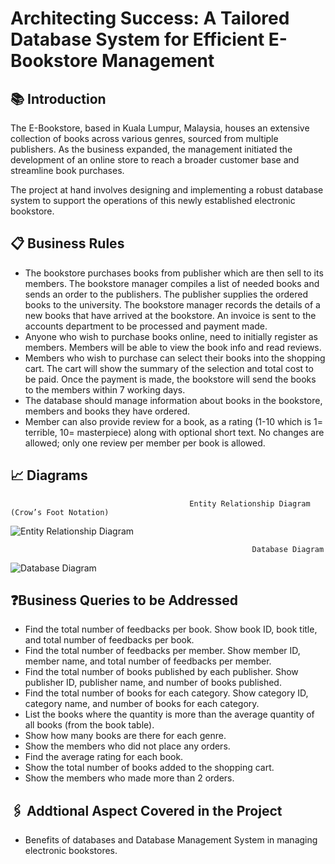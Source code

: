 # Architecting Success: A Tailored Database System for Efficient E-Bookstore Management

## 📚 Introduction
The E-Bookstore, based in Kuala Lumpur, Malaysia, houses an extensive collection of books across various genres, sourced from multiple publishers. As the business expanded, the management initiated the development of an online store to reach a broader customer base and streamline book purchases. 

The project at hand involves designing and implementing a robust database system to support the operations of this newly established electronic bookstore.

## 📋 Business Rules
- The bookstore purchases books from publisher which are then sell to its members. The bookstore manager compiles a list of needed books and sends an order to the publishers. The publisher supplies the ordered books to the university. The bookstore manager records the details of a new books that have arrived at the bookstore. An invoice is sent to the accounts department to be processed and payment made.
- Anyone who wish to purchase books online, need to initially register as members. Members will be able to view the book info and read reviews.
- Members who wish to purchase can select their books into the shopping cart. The cart will show the summary of the selection and total cost to be paid. Once the payment is made, the bookstore will send the books to the members within 7 working days.
- The database should manage information about books in the bookstore, members and books they have ordered.
- Member can also provide review for a book, as a rating (1-10 which is 1= terrible, 10= masterpiece) along with optional short text. No changes are allowed; only one review per member per book is allowed.

## 📈 Diagrams
                                            Entity Relationship Diagram (Crow’s Foot Notation)
![Entity Relationship Diagram](https://github.com/user-attachments/assets/1397badc-92df-4620-b47b-becbab40df02)

                                                          Database Diagram
![Database Diagram](https://github.com/user-attachments/assets/d3ac0e46-cd6a-4e6f-afd3-682756abede4)

## ❓Business Queries to be Addressed
- Find the total number of feedbacks per book. Show book ID, book title, and total number of feedbacks per book.
- Find the total number of feedbacks per member. Show member ID, member name, and total number of feedbacks per member.
- Find the total number of books published by each publisher. Show publisher ID, publisher name, and number of books published.
- Find the total number of books for each category. Show category ID, category name, and number of books for each category.
- List the books where the quantity is more than the average quantity of all books (from the book table).
- Show how many books are there for each genre.
- Show the members who did not place any orders.
- Find the average rating for each book.
- Show the total number of books added to the shopping cart.
- Show the members who made more than 2 orders.

## 🖇️ Addtional Aspect Covered in the Project
- Benefits of databases and Database Management System in managing electronic bookstores.
